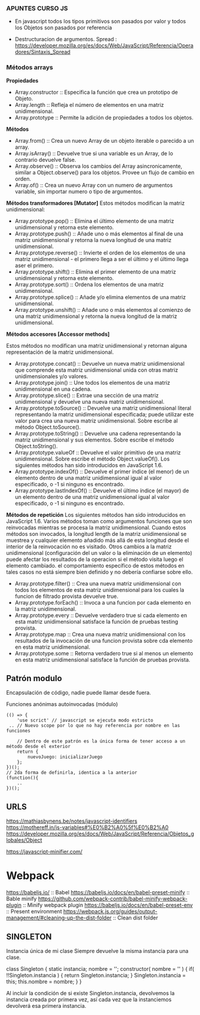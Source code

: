 ### APUNTES CURSO JS
- En javascript todos los tipos primitivos son pasados por valor y todos los Objetos son pasados por referencia

- Destructuracion de argumentos.
Spread : https://developer.mozilla.org/es/docs/Web/JavaScript/Referencia/Operadores/Sintaxis_Spread


### Métodos arrays
**Propiedades**
* Array.constructor ::
Especifica la función que crea un prototipo de Objeto.
* Array.length ::
Refleja el número de elementos en una matriz unidimensional.
* Array.prototype ::
Permite la adición de propiedades a todos los objetos.

**Métodos**
* Array.from() ::
Crea un nuevo Array de un objeto iterable o parecido a un array.
* Array.isArray() ::
Devuelve true si una variable es un Array, de lo contrario devuelve false.
* Array.observe()  ::
Observa los cambios del Array asincronicamente, similar a Object.observe() para los objetos. Provee un flujo de cambio en orden.
* Array.of() ::
Crea un nuevo Array con un numero de argumentos variable, sin importar numero o tipo de argumentos.

**Métodos transformadores [Mutator]**
Estos métodos modifican la matriz unidimensional:

* Array.prototype.pop() ::
Elimina el último elemento de una matriz unidimensional y retorna este elemento.
* Array.prototype.push() ::
Añade uno o más elementos al final de una matriz unidimensional y retorna la nueva longitud de una matriz unidimensional.
* Array.prototype.reverse() ::
Invierte el orden de los elementos de una matriz unidimensional - el primero llega a ser el último y el último llega aser el primero.
* Array.prototype.shift() ::
Elimina el primer elemento de una matriz unidimensional y retorna este elemento.
* Array.prototype.sort() ::
Ordena los elementos de una matriz unidimensional.
* Array.prototype.splice() ::
Añade y/o elimina elementos de una matriz unidimensional.
* Array.prototype.unshift() ::
Añade uno o más elementos al comienzo de una matriz unidimensional y retorna la nueva longitud de la matriz unidimensional.

**Métodos accesores [Accessor methods]**

Estos métodos no modifican una matriz unidimensional y retornan alguna representación de la matriz unidimensional.

* Array.prototype.concat() ::
Devuelve un nueva matriz unidimensional que comprende esta matriz unidimensional unida con otras matriz unidimensionales y/o valores.
* Array.prototype.join() ::
Une todos los elementos de una matriz unidimensional en una cadena.
* Array.prototype.slice() ::
Extrae una sección de una matriz unidimensional y devuelve una nueva matriz unidimensional.
* Array.prototype.toSource() ::
Devuelve una matriz unidimensional literal representando la matriz unidimensional especificada; puede utilizar este valor para crea una nueva matriz unidimensional. Sobre escribe al método Object.toSource().
* Array.prototype.toString() ::
Devuelve una cadena representando la matriz unidimensional y sus elementos. Sobre escribe el método Object.toString().
* Array.prototype.valueOf ::
Devuelve el valor primitivo de una matriz unidimensional. Sobre escribe el método Object.valueOf().
Los siguientes métodos han sido introducidos en JavaScript 1.6.
* Array.prototype.indexOf() ::
Devuelve el primer índice (el menor) de un elemento dentro de una matriz unidimensional igual al valor especificado, o -1 si ninguno es encontrado.
* Array.prototype.lastIndexOf() ::
Devuelve el último índice (el mayor) de un elemento dentro de una matriz unidimensional igual al valor especificado, o -1 si ninguno es encontrado.

**Métodos de repetición**
Los siguientes métodos han sido introducidos en JavaScript 1.6.
Varios métodos toman como argumentos funciones que son reinvocadas mientras se procesa la matriz unidimensional. Cuando estos métodos son invocados, la longitud  length de la matriz unidimensional se muestrea y cualquier elemento añadido más allá de esta longitud desde el interior de la reinvocación no es visitado. Otros cambios a la matriz unidimensional (configuración del un valor o la eliminación de un elemento) puede afectar los resultados de la operacion si el método visita luego el elemento cambiado. el comportamiento específico de estos métodos en tales casos no está siempre bien definido y no debería confiarse sobre ello.

* Array.prototype.filter() ::
Crea una nueva matriz unidimensional con todos los elementos de esta matriz unidimensional para los cuales la funcion de filtrado provista devuelve true.
* Array.prototype.forEach() ::
Invoca a una funcion por cada elemento en la matriz unidimensional.
* Array.prototype.every ::
Devuelve verdadero  true si cada elemento en esta matriz unidimensional satisface la función de pruebas  testing provista.
* Array.prototype.map ::
Crea una nueva matriz unidimensional con los resultados de la invocación de una funcion provista sobre cda elemento en esta matriz unidimensional.
* Array.prototype.some ::
Retorna verdadero  true si al menos un elemento en esta matriz unidimensional satisface la función de pruebas provista.

## Patrón modulo

Encapsulación de código, nadie puede llamar desde fuera.

Funciones anónimas autoinvocadas (módulo)
```
(() => {
    'use scrict' // javascript se ejecuta modo estricto
 .. // Nuevo scope por lo que no hay referencia por nombre en las funciones

    // Dentro de este patrón es la única forma de tener acceso a un método desde el exterior
    return {
        nuevoJuego: inicializarJuego
    };
})();
// 2da forma de definirla, identica a la anterior
(function(){
    ..
})();
```

## URLS
https://mathiasbynens.be/notes/javascript-identifiers
https://mothereff.in/js-variables#%E0%B2%A0%5f%E0%B2%A0
https://developer.mozilla.org/es/docs/Web/JavaScript/Referencia/Objetos_globales/Object

https://javascript-minifier.com/

# Webpack
https://babeljs.io/ :: Babel
https://babeljs.io/docs/en/babel-preset-minify :: Bable minify
https://github.com/webpack-contrib/babel-minify-webpack-plugin :: Minify webpack plugin
https://babeljs.io/docs/en/babel-preset-env :: Present environment
https://webpack.js.org/guides/output-management/#cleaning-up-the-dist-folder :: Clean dist folder



## SINGLETON

Instancia única de mi clase
Siempre devuelve la misma instancia para una clase.

class Singleton {
    static instancia;
    nombre = '';
    constructor( nombre = '' ) {
        if( !!Singleton.instancia ) {
            return Singleton.instancia;
        }
        Singleton.instancia = this;
        this.nombre = nombre;
    }
}

Al incluir la condición de si existe Singleton.instancia, devolvemos la instancia creada por primera vez, así cada vez que la instanciemos devolverá esa primera instancia.




